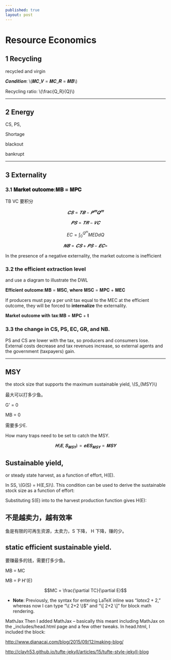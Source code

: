```yaml
---
published: true
layout: post
---
```


#  Resource Economics


## 1 Recycling

recycled and virgin 


𝑪𝒐𝒏𝒅𝒊𝒕𝒊𝒐𝒏: \\(𝑴𝑪_𝑽 = 𝑴𝑪_𝑹 = 𝑴𝑩\\)


Recycling ratio: \\(\frac{Q_R}{Q}\\)

------------------------------------------------------------------------------------------------

## 2  Energy

CS, PS, 

Shortage

blackout

bankrupt

-----------------------------------------------------------------------------------------------

## 3 Externality

###  3.1 𝐌𝐚𝐫𝐤𝐞𝐭 𝐨𝐮𝐭𝐜𝐨𝐦𝐞:𝐌𝐁 = 𝐌𝐏𝐂

TB VC 要积分


$$𝑪𝑺 = 𝑻𝑩 − 𝑷^𝒎𝑸^𝒎$$

$$𝑷𝑺 = 𝑻𝑹 − 𝑽𝑪$$ 


$$EC = \int_0^{Q^m} MED d Q$$


$$ 𝑵𝑩 = 𝑪𝑺 + 𝑷𝑺 − 𝑬𝑪 = $$

In the presence of a negative externality, the market outcome is inefficient

### 3.2 the efficient extraction level 

and use a diagram to illustrate the DWL


𝐄𝐟𝐟𝐢𝐜𝐢𝐞𝐧𝐭 𝐨𝐮𝐭𝐜𝐨𝐦𝐞:𝐌𝐁 = 𝐌𝐒𝐂, 𝐰𝐡𝐞𝐫𝐞 𝐌𝐒𝐂 = 𝐌𝐏𝐂 + 𝐌𝐄𝐂


If producers must pay a per unit tax equal to the MEC at the efficient outcome, they
will be forced to **internalize** the externality.



𝐌𝐚𝐫𝐤𝐞𝐭 𝐨𝐮𝐭𝐜𝐨𝐦𝐞 𝐰𝐢𝐭𝐡 𝐭𝐚𝐱:𝐌𝐁 = 𝐌𝐏𝐂 + 𝐭

### 3.3 the change in CS, PS, EC, GR, and NB.





PS and CS are lower with the tax, so producers and consumers lose. External costs
decrease and tax revenues increase, so external agents and the government
(taxpayers) gain.


---------------------------------------------------------------------------------------
## MSY

the stock size that supports the maximum sustainable yield, \\(S_{MSY}\\)

最大可以打多少鱼。

G' = 0


MB = 0

需要多少E.

How many traps need to be set to catch the MSY.


$$𝐇( 𝐄, 𝐒_{𝐌𝐒𝐘}) = 𝐞 𝐄 𝐒_{𝐌𝐒𝐘} = 𝐌𝐒𝐘$$




## Sustainable yield, 
or steady state harvest, as a function of effort, H(E).

In SS, \\(G(S) = H(E,S)\\). This condition can be used to derive the sustainable stock size
as a function of effort:

Substituting S(E) into to the harvest production function gives H(E):


## 不是越卖力，越有效率

鱼是有限的可再生资源，太卖力，S 下降， H 下降，赚的少。

## static efficient sustainable yield.

要赚最多的钱，需要打多少鱼。

MB = MC

MB = P H'(E)

$$MC = \frac{\partial TC}{\partial E}$$


* **Note**: Previously, the syntax for entering LaTeX inline was “$latex 2+2$,” whereas now I can type “\\( 2+2 \\)$”  and “\\[ 2+2 \\]” for block math rendering.

MathJax
Then I added MathJax – basically this meant including MathJax on the _includes/head.html page and a few other tweaks. In head.html, I included the block:

<script type="text/javascript" src="http://cdn.mathjax.org/mathjax/latest/MathJax.js?config=TeX-AMS-MML_HTMLorMML">
</script>

http://www.dianacai.com/blog/2015/09/12/making-blog/

http://clayh53.github.io/tufte-jekyll/articles/15/tufte-style-jekyll-blog